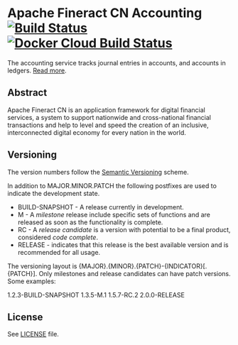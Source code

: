 # Apache Fineract CN Accounting [![Build Status](https://api.travis-ci.com/apache/fineract-cn-accounting.svg?branch=0.1.x)](https://travis-ci.com/apache/fineract-cn-accounting) [![Docker Cloud Build Status](https://img.shields.io/docker/cloud/build/apache/fineract-cn-accounting)](https://hub.docker.com/r/apache/fineract-cn-accounting/builds)

The accounting service tracks journal entries in accounts, and accounts in ledgers.
[Read more](https://cwiki.apache.org/confluence/display/FINERACT/Fineract+CN+Project+Structure#FineractCNProjectStructure-accounting).


## Abstract
Apache Fineract CN is an application framework for digital financial services, a system to support nationwide and cross-national financial transactions and help to level and speed the creation of an inclusive, interconnected digital economy for every nation in the world.

## Versioning
The version numbers follow the [Semantic Versioning](http://semver.org/) scheme.

In addition to MAJOR.MINOR.PATCH the following postfixes are used to indicate the development state.

* BUILD-SNAPSHOT - A release currently in development.
* M - A _milestone_ release include specific sets of functions and are released as soon as the functionality is complete.
* RC - A _release candidate_ is a version with potential to be a final product, considered _code complete_.
* RELEASE - indicates that this release is the best available version and is recommended for all usage.

The versioning layout is {MAJOR}.{MINOR}.{PATCH}-{INDICATOR}[.{PATCH}]. Only milestones and release candidates can  have patch versions. Some examples:

1.2.3-BUILD-SNAPSHOT
1.3.5-M.1
1.5.7-RC.2
2.0.0-RELEASE

## License
See [LICENSE](LICENSE) file.
